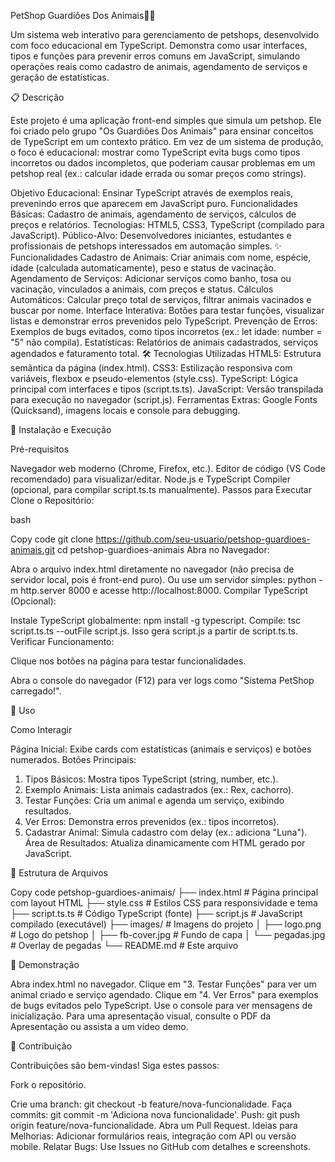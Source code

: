 PetShop Guardiões Dos Animais🐕‍🦺


Um sistema web interativo para gerenciamento de petshops, desenvolvido com foco educacional em TypeScript. Demonstra como usar interfaces, tipos e funções para prevenir erros comuns em JavaScript, simulando operações reais como cadastro de animais, agendamento de serviços e geração de estatísticas.

📋 Descrição

Este projeto é uma aplicação front-end simples que simula um petshop. Ele foi criado pelo grupo "Os Guardiões Dos Animais" para ensinar conceitos de TypeScript em um contexto prático. Em vez de um sistema de produção, o foco é educacional: mostrar como TypeScript evita bugs como tipos incorretos ou dados incompletos, que poderiam causar problemas em um petshop real (ex.: calcular idade errada ou somar preços como strings).

Objetivo Educacional: Ensinar TypeScript através de exemplos reais, prevenindo erros que aparecem em JavaScript puro.
Funcionalidades Básicas: Cadastro de animais, agendamento de serviços, cálculos de preços e relatórios.
Tecnologias: HTML5, CSS3, TypeScript (compilado para JavaScript).
Público-Alvo: Desenvolvedores iniciantes, estudantes e profissionais de petshops interessados em automação simples.
✨ Funcionalidades
Cadastro de Animais: Criar animais com nome, espécie, idade (calculada automaticamente), peso e status de vacinação.
Agendamento de Serviços: Adicionar serviços como banho, tosa ou vacinação, vinculados a animais, com preços e status.
Cálculos Automáticos: Calcular preço total de serviços, filtrar animais vacinados e buscar por nome.
Interface Interativa: Botões para testar funções, visualizar listas e demonstrar erros prevenidos pelo TypeScript.
Prevenção de Erros: Exemplos de bugs evitados, como tipos incorretos (ex.: let idade: number = "5" não compila).
Estatísticas: Relatórios de animais cadastrados, serviços agendados e faturamento total.
🛠️ Tecnologias Utilizadas
HTML5: Estrutura semântica da página (index.html).
CSS3: Estilização responsiva com variáveis, flexbox e pseudo-elementos (style.css).
TypeScript: Lógica principal com interfaces e tipos (script.ts.ts).
JavaScript: Versão transpilada para execução no navegador (script.js).
Ferramentas Extras: Google Fonts (Quicksand), imagens locais e console para debugging.

🚀 Instalação e Execução

Pré-requisitos

Navegador web moderno (Chrome, Firefox, etc.).
Editor de código (VS Code recomendado) para visualizar/editar.
Node.js e TypeScript Compiler (opcional, para compilar script.ts.ts manualmente).
Passos para Executar
Clone o Repositório:

bash

Copy code
git clone https://github.com/seu-usuario/petshop-guardioes-animais.git
cd petshop-guardioes-animais
Abra no Navegador:

Abra o arquivo index.html diretamente no navegador (não precisa de servidor local, pois é front-end puro).
Ou use um servidor simples: python -m http.server 8000 e acesse http://localhost:8000.
Compilar TypeScript (Opcional):

Instale TypeScript globalmente: npm install -g typescript.
Compile: tsc script.ts.ts --outFile script.js.
Isso gera script.js a partir de script.ts.ts.
Verificar Funcionamento:

Clique nos botões na página para testar funcionalidades.

Abra o console do navegador (F12) para ver logs como "Sistema PetShop carregado!".

📖 Uso

Como Interagir

Página Inicial: Exibe cards com estatísticas (animais e serviços) e botões numerados.
Botões Principais:
1. Tipos Básicos: Mostra tipos TypeScript (string, number, etc.).
2. Exemplo Animais: Lista animais cadastrados (ex.: Rex, cachorro).
3. Testar Funções: Cria um animal e agenda um serviço, exibindo resultados.
4. Ver Erros: Demonstra erros prevenidos (ex.: tipos incorretos).
5. Cadastrar Animal: Simula cadastro com delay (ex.: adiciona "Luna").
Área de Resultados: Atualiza dinamicamente com HTML gerado por JavaScript.

📁 Estrutura de Arquivos

Copy code
petshop-guardioes-animais/
├── index.html          # Página principal com layout HTML
├── style.css           # Estilos CSS para responsividade e tema
├── script.ts.ts        # Código TypeScript (fonte)
├── script.js           # JavaScript compilado (executável)
├── images/             # Imagens do projeto
│   ├── logo.png        # Logo do petshop
│   ├── fb-cover.jpg    # Fundo de capa
│   └── pegadas.jpg     # Overlay de pegadas
└── README.md           # Este arquivo

🎥 Demonstração

Abra index.html no navegador.
Clique em "3. Testar Funções" para ver um animal criado e serviço agendado.
Clique em "4. Ver Erros" para exemplos de bugs evitados pelo TypeScript.
Use o console para ver mensagens de inicialização.
Para uma apresentação visual, consulte o PDF da Apresentação ou assista a um vídeo demo.

🤝 Contribuição

Contribuições são bem-vindas! Siga estes passos:

Fork o repositório.

Crie uma branch: git checkout -b feature/nova-funcionalidade.
Faça commits: git commit -m 'Adiciona nova funcionalidade'.
Push: git push origin feature/nova-funcionalidade.
Abra um Pull Request.
Ideias para Melhorias: Adicionar formulários reais, integração com API ou versão mobile.
Relatar Bugs: Use Issues no GitHub com detalhes e screenshots.
